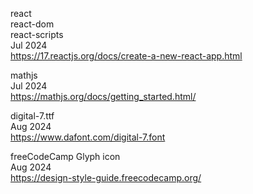 react
<br>react-dom
<br>react-scripts
<br>Jul 2024
<br><https://17.reactjs.org/docs/create-a-new-react-app.html>

mathjs
<br>Jul 2024
<br><https://mathjs.org/docs/getting_started.html/>

digital-7.ttf
<br>Aug 2024
<br><https://www.dafont.com/digital-7.font>

freeCodeCamp Glyph icon
<br>Aug 2024
<br><https://design-style-guide.freecodecamp.org/>
